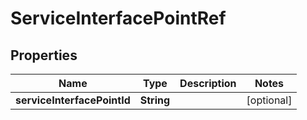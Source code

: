 
# ServiceInterfacePointRef

## Properties
Name | Type | Description | Notes
------------ | ------------- | ------------- | -------------
**serviceInterfacePointId** | **String** |  |  [optional]



